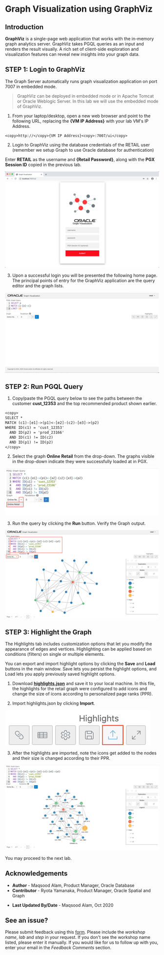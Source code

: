 # Graph Visualization using GraphViz

## Introduction

**GraphViz** is a single-page web application that works with the in-memory graph analytics server. GraphViz takes PGQL queries as an input and renders the result visually. A rich set of client-side exploration and visualization features can reveal new insights into your graph data.

## **STEP 1**: Login to GraphViz

The Graph Server automatically runs graph visualization application on port 7007 in embedded mode.

>GraphViz can be deployed in embedded mode or in Apache Tomcat or Oracle Weblogic Server. In this lab we will use the embedded mode of GraphViz.

1. From your laptop/desktop, open a new web browser and point to the following URL, replacing the **{VM IP Address}** with your lab VM's IP Address.

```
<copy>http://</copy>{VM IP Address}<copy>:7007/ui</copy>
```

2. Login to GraphViz using the database credentials of the RETAIL user (remember we setup Graph to use Oracle database for authentication)

  Enter **RETAIL** as the username and **{Retail Password}**, along with the **PGX Session ID** copied in the previous lab.

![](./images/open-graph-viz.jpg " ")

3. Upon a successful login you will be presented the following home page. The principal points of entry for the GraphViz application are the query editor and the graph lists.

![](./images/graph-viz-home.png " ")

## **STEP 2**: Run PGQL Query

1. Copy/paste the PGQL query below to see the paths between the customer **cust_12353** and the top recommended product shown earlier.

```
<copy>
SELECT *
MATCH (c1)-[e1]->(p1)<-[e2]-(c2)-[e3]->(p2)
WHERE ID(c1) = 'cust_12353'
  AND ID(p2) = 'prod_23166'
  AND ID(c1) != ID(c2)
  AND ID(p1) != ID(p2)
</copy>
```

2. Select the graph **Online Retail** from the drop-down. The graphs visible in the drop-down indicate they were successfully loaded at in PGX.

![](./images/graph-viz-online-retail.png " ")

3. Run the query by clicking the **Run** button. Verify the Graph output.

![](./images/run-pgql.png " ")

## **STEP 3**: Highlight the Graph

The Highlights tab includes customization options that let you modify the appearance of edges and vertices. Highlighting can be applied based on conditions (filters) on single or multiple elements.

You can export and import highlight options by clicking the **Save** and **Load** buttons in the main window. Save lets you persist the highlight options, and Load lets you apply previously saved highlight options.

1. Download [**highlights.json**](https://objectstorage.us-phoenix-1.oraclecloud.com/n/oraclepartnersas/b/oracle_pg/o/highlights.json) and save it to your local machine. In this file, the highlights for the retail graph were configured to add icons and change the size of icons according to personalized page ranks (PPR).

2. Import highlights.json by clicking **Import**.

![](./images/highlights.png " ")

3. After the highlights are imported, note the icons get added to the nodes and their size is changed according to their PPR.

![](./images/labeled-graph.png " ")

You may proceed to the next lab.

## Acknowledgements

- **Author** - Maqsood Alam, Product Manager, Oracle Database
- **Contributor** - Ryota Yamanaka, Product Manager, Oracle Spatial and Graph
* **Last Updated By/Date** - Maqsood Alam, Oct 2020

## See an issue?
Please submit feedback using this [form](https://apexapps.oracle.com/pls/apex/f?p=133:1:::::P1_FEEDBACK:1). Please include the *workshop name*, *lab* and *step* in your request.  If you don't see the workshop name listed, please enter it manually. If you would like for us to follow up with you, enter your email in the *Feedback Comments* section.
